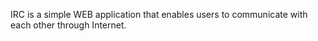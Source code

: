 IRC is a simple WEB application that enables users to communicate with each other through Internet.
